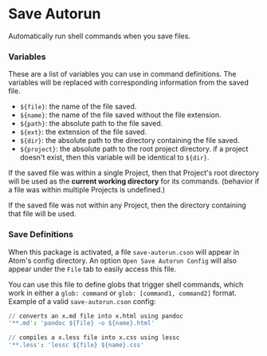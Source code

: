 # Save Autorun

Automatically run shell commands when you save files.

### Variables

These are a list of variables you can use in command definitions. The variables will be replaced with corresponding information from the saved file.

- `${file}`: the name of the file saved.
- `${name}`: the name of the file saved without the file extension.
- `${path}`: the absolute path to the file saved.
- `${ext}`: the extension of the file saved.
- `${dir}`: the absolute path to the directory containing the file saved.
- `${project}`: the absolute path to the root project directory. if a project doesn't exist, then this variable will be identical to `${dir}`.

If the saved file was within a single Project, then that Project's root directory will be used as the __current working directory__ for its commands. (behavior if a file was within multiple Projects is undefined.)

If the saved file was not within any Project, then the directory containing that file will be used.

### Save Definitions

When this package is activated, a file `save-autorun.cson` will appear in Atom's config directory. An option `Open Save Autorun Config` will also appear under the `File` tab to easily access this file.

You can use this file to define globs that trigger shell commands, which work in either a `glob: command` or `glob: [command1, command2]` format.
Example of a valid `save-autorun.cson` config:

```cson
// converts an x.md file into x.html using pandoc
'**.md': 'pandoc ${file} -o ${name}.html'

// compiles a x.less file into x.css using lessc
'**.less': 'lessc ${file} ${name}.css'
```

